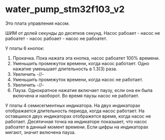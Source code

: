 # water_pump_stm32f103_v2

Это плата управления насом. 

ШИМ от долей секунды до десятков секунд. Насос рабоает - насос не рабоатет - насос рабоает - насос не рабоатет.

У платы 6 кнопок:
1) Прокачка. Пока нажата эта кнопка, насос рабоатет 100% времени.
2) Уменьшить промежуток времени, когда насос работает. Одно нажатие уменьшает длительность в 1.3(3) раза.
3) Увеличить -//-
4) Уменьшить промежуток времени, когда насос не работает.
5) Увеличить -//-
6) Пауза. Однократное нажатие включает паузу, если она ен была включена и наоборот. Во время паузы насос не работает.

У платы 4 семисегментных индикатора. На двух индикаторах отображается длительность периода, когда насос работает. 
На оставшихся двух индикаторах отображется время, когда насос не работает. Десятичная точка на индикаторе показыает,
что насос рабоатет в данный момент времени. Если цифры на индикаторах мигают, значит включена пауза.
